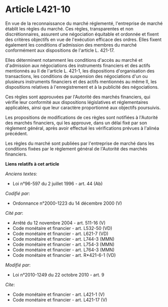 # Article L421-10

En vue de la reconnaissance du marché réglementé, l'entreprise de marché établit les règles du marché. Ces règles,
transparentes et non discrétionnaires, assurent une négociation équitable et ordonnée et fixent des critères objectifs en vue
de l'exécution efficace des ordres. Elles fixent également les conditions d'admission des membres du marché conformément aux
dispositions de l'article L. 421-17. 

Elles déterminent notamment les conditions d'accès au marché et d'admission aux négociations des instruments financiers et
des actifs mentionnés au II de l'article L. 421-1, les dispositions d'organisation des transactions, les conditions de
suspension des négociations d'un ou plusieurs instruments financiers et des actifs mentionnés au même II, les dispositions
relatives à l'enregistrement et à la publicité des négociations. 

Ces règles sont approuvées par l'Autorité des marchés financiers, qui vérifie leur conformité aux dispositions législatives
et réglementaires applicables, ainsi que leur caractère proportionné aux objectifs poursuivis. 

Les propositions de modifications de ces règles sont notifiées à l'Autorité des marchés financiers, qui les approuve, dans un
délai fixé par son règlement général, après avoir effectué les vérifications prévues à l'alinéa précédent. 

Les règles du marché sont publiées par l'entreprise de marché dans les conditions fixées par le règlement général de
l'Autorité des marchés financiers.

**Liens relatifs à cet article**

_Anciens textes_:

  - Loi n°96-597 du 2 juillet 1996 - art. 44 (Ab)

_Codifié par_:

  - Ordonnance n°2000-1223 du 14 décembre 2000 (V)

_Cité par_:

  - Arrêté du 12 novembre 2004 - art. 511-16 (V)
  - Code monétaire et financier - art. L532-50 (VD)
  - Code monétaire et financier - art. L621-7 (VD)
  - Code monétaire et financier - art. L744-3 (MMN)
  - Code monétaire et financier - art. L754-3 (MMN)
  - Code monétaire et financier - art. L764-3 (MMN)
  - Code monétaire et financier - art. R*421-6-1 (VD)

_Modifié par_:

  - Loi n°2010-1249 du 22 octobre 2010 - art. 9

_Cite_:

  - Code monétaire et financier - art. L421-1 (V)
  - Code monétaire et financier - art. L421-17 (V)
